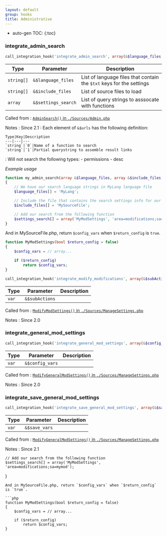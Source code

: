 ```yaml
---
layout: default
group: hooks
title: Administrative
---
```

* auto-gen TOC:
{:toc}

### integrate_admin_search

```php
call_integration_hook('integrate_admin_search', array(&$language_files, &$include_files, &$settings_search)
```

Type|Parameter|Description
---|---|---
`string[]`|`&$language_files`|List of language files that contain the `$txt` keys for the settings
`string[]`|`&$include_files`|List of source files to load
`array`|`&$settings_search`|List of query strings to asssocate with functions

Called from
: [`AdminSearch()` in `./Sources/Admin.php`](../docs/admin.html#adminsearch)

Notes
: Since 2.1
: Each element of `&$urls` has the following definition:

    Type|Key|Description
    ---|---|---
    `string`|`0`|Name of a function to search
    `string`|`1`|Partial querystring to assemble result links

: Will not search the following types:
    - permissions
    - desc

*Example usage*

```php
function my_admin_search(array &$language_files, array &$include_files, array &$settings_search)
{
	// We have our search language strings in MyLang language file
	$language_files[] = 'MyLang';

	// Include the file that contains the search settings info for our section.
	$include_files[] = 'MySourceFile';

	// Add our search from the following function
	$settings_search[] = array('MyModSettings', 'area=modifications;sa=mymod');
}
```
And in MySourceFile.php, return `$config_vars` when `$return_config` is `true`.

```php
function MyModSettings(bool $return_config = false)
{
	$config_vars = // array...

	if ($return_config)
		return $config_vars;
}
```

```php
call_integration_hook('integrate_modify_modifications', array(&$subActions)
```

Type|Parameter|Description
---|---|---
`var`|`&$subActions`|

Called from
: [`ModifyModSettings()` in `./Sources/ManageSettings.php`](../docs/managesettings.html#modifymodsettings)

Notes
: Since 2.0

### integrate_general_mod_settings

```php
call_integration_hook('integrate_general_mod_settings', array(&$config_vars)
```

Type|Parameter|Description
---|---|---
`var`|`&$config_vars`|

Called from
: [`ModifyGeneralModSettings()` in `./Sources/ManageSettings.php`](../docs/managesettings.html#modifygeneralmodsettings)

Notes
: Since 2.0

### integrate_save_general_mod_settings

```php
call_integration_hook('integrate_save_general_mod_settings', array(&$save_vars)
```

Type|Parameter|Description
---|---|---
`var`|`&$save_vars`|

Called from
: [`ModifyGeneralModSettings()` in `./Sources/ManageSettings.php`](../docs/managesettings.html#modifygeneralmodsettings)

Notes
: Since 2.1

	// Add our search from the following function
	$settings_search[] = array('MyModSettings', 'area=modifications;sa=mymod');
}
```
And in MySourceFile.php, return `$config_vars` when `$return_config` is `true`.

```php
function MyModSettings(bool $return_config = false)
{
	$config_vars = // array...

	if ($return_config)
		return $config_vars;
}
```
